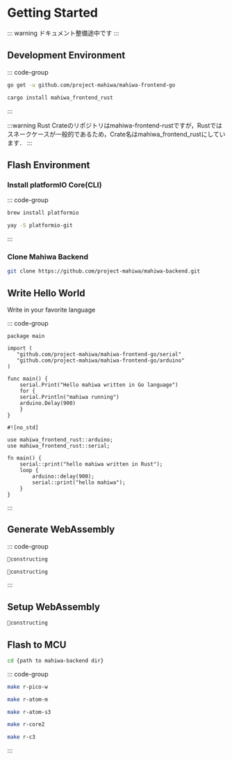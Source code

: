 # Getting Started

::: warning
ドキュメント整備途中です
:::

## Development Environment

::: code-group

```bash [Go]
go get -u github.com/project-mahiwa/mahiwa-frontend-go
```

```bash [Rust]
cargo install mahiwa_frontend_rust
```

:::

:::warning
Rust Crateのリポジトリはmahiwa-frontend-rustですが，Rustではスネークケースが一般的であるため，Crate名はmahiwa_frontend_rustにしています．
:::

## Flash Environment

### Install platformIO Core(CLI)

::: code-group

```bash [Homebrew(MacOS, Linux)]
brew install platformio
```

```bash [Yay(Arch Linux)]
yay -S platformio-git
```

:::

### Clone Mahiwa Backend

```bash
git clone https://github.com/project-mahiwa/mahiwa-backend.git
```

## Write Hello World

Write in your favorite language

::: code-group

```go[Go]
package main

import (
   "github.com/project-mahiwa/mahiwa-frontend-go/serial"
   "github.com/project-mahiwa/mahiwa-frontend-go/arduino"
)

func main() {
    serial.Print("Hello mahiwa written in Go language")
    for {
    serial.Println("mahiwa running")
    arduino.Delay(900)
    }
}
```

```rust[Rust]
#![no_std]

use mahiwa_frontend_rust::arduino;
use mahiwa_frontend_rust::serial;

fn main() {
    serial::print("hello mahiwa written in Rust");
    loop {
        arduino::delay(900);
        serial::print("hello mahiwa");
    }
}
```

:::

## Generate WebAssembly

::: code-group

```bash [Go]
🚧constructing
```

```bash [Rust]
🚧constructing
```

:::

## Setup WebAssembly

```bash
🚧constructing
```

## Flash to MCU

```bash
cd {path to mahiwa-backend dir}
```

::: code-group

```bash [RaspberryPi Pico W]
make r-pico-w
```

```bash [ATOM Matrix]
make r-atom-m
```

```bash [ATOM S3]
make r-atom-s3
```

```bash [M5Stack Core2]
make r-core2
```

```bash [M5Stamp C3, C3U]
make r-c3
```

:::
